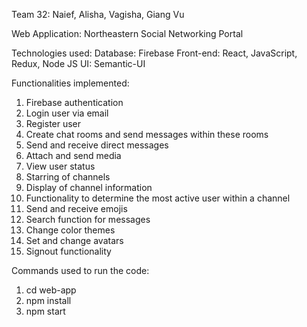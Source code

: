 Team 32: Naief, Alisha, Vagisha, Giang Vu

Web Application: Northeastern Social Networking Portal

Technologies used:
Database: Firebase
Front-end: React, JavaScript, Redux, Node JS
UI: Semantic-UI

Functionalities implemented:
1. Firebase authentication
2. Login user via email 
3. Register user
4. Create chat rooms and send messages within these rooms
5. Send and receive direct messages
6. Attach and send media
7. View user status
8. Starring of channels
9. Display of channel information
10. Functionality to determine the most active user within a channel
11. Send and receive emojis
12. Search function for messages
13. Change color themes
14. Set and change avatars
15. Signout functionality

Commands used to run the code:
1. cd web-app
2. npm install
3. npm start
